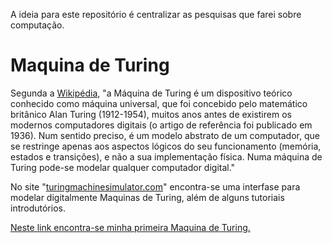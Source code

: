 A ideia para este repositório é centralizar as pesquisas que farei sobre computação.

# Maquina de Turing

Segunda a [Wikipédia](https://pt.wikipedia.org/wiki/M%C3%A1quina_de_Turing#M%C3%A1quinas_de_Turing_f%C3%ADsicas
), "a Máquina de Turing é um dispositivo teórico conhecido como máquina universal, que foi concebido pelo matemático britânico Alan Turing (1912-1954), muitos anos antes de existirem os modernos computadores digitais (o artigo de referência foi publicado em 1936). Num sentido preciso, é um modelo abstrato de um computador, que se restringe apenas aos aspectos lógicos do seu funcionamento (memória, estados e transições), e não a sua implementação física. Numa máquina de Turing pode-se modelar qualquer computador digital."

No site "[turingmachinesimulator.com](https://turingmachinesimulator.com/)" encontra-se uma interfase para modelar digitalmente Maquinas de Turing, além de alguns tutoriais introdutórios.

[Neste link encontra-se minha primeira Maquina de Turing.](http://turingmachinesimulator.com/shared/rigiqpdfqv)
